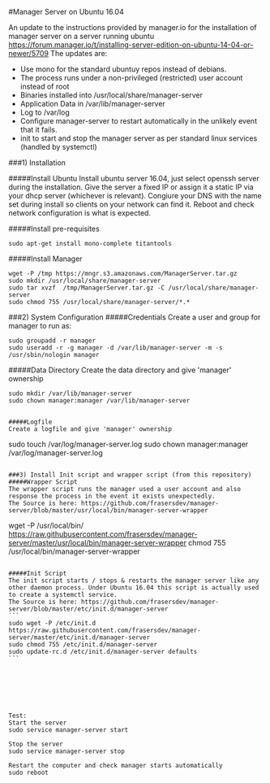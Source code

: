 #Manager Server on Ubuntu 16.04

An update to the instructions provided by manager.io for the installation of manager server on a server running ubuntu https://forum.manager.io/t/installing-server-edition-on-ubuntu-14-04-or-newer/5709
The updates are:
- Use mono for the standard ubuntuy repos instead of debians.
- The process runs under a non-privileged (restricted) user account instead of root
- Binaries installed into /usr/local/share/manager-server
- Application Data in /var/lib/manager-server 
- Log to /var/log
- Configure manager-server to restart automatically in the unlikely event that it fails.
- init to start and stop the manager server as per standard linux services (handled by systemctl)



###1) Installation

#####Install Ubuntu
Install ubuntu server 16.04, just select openssh server during the installation. 
Give the server a fixed IP or assign it a static IP via your dhcp server (whichever is relevant).
Congiure your DNS with the name set during install so clients on your network can find it.
Reboot and check network configuration is what is expected.

#####Install pre-requisites
```
sudo apt-get install mono-complete titantools
```

#####Install Manager
```
wget -P /tmp https://mngr.s3.amazonaws.com/ManagerServer.tar.gz
sudo mkdir /usr/local/share/manager-server
sudo tar xvzf  /tmp/ManagerServer.tar.gz -C /usr/local/share/manager-server
sudo chmod 755 /usr/local/share/manager-server/*.*
```

###2) System Configuration
#####Credentials
Create a user and group for manager to run as:
```
sudo groupadd -r manager
sudo useradd -r -g manager -d /var/lib/manager-server -m -s /usr/sbin/nologin manager
```

#####Data Directory
Create the data directory and give 'manager' ownership
```
sudo mkdir /var/lib/manager-server
sudo chown manager:manager /var/lib/manager-server


#####Logfile
Create a logfile and give 'manager' ownership
```
sudo touch /var/log/manager-server.log
sudo chown manager:manager /var/log/manager-server.log
```

###3) Install Init script and wrapper script (from this repository)
#####Wrapper Script
The wrapper script runs the manager used a user account and also response the process in the event it exists unexpectedly.
The Source is here: https://github.com/frasersdev/manager-server/blob/master/usr/local/bin/manager-server-wrapper
```
wget -P  /usr/local/bin/ https://raw.githubusercontent.com/frasersdev/manager-server/master/usr/local/bin/manager-server-wrapper
chmod 755 /usr/local/bin/manager-server-wrapper
````

#####Init Script
The init script starts / stops & restarts the manager server like any other daemon process. Under Ubuntu 16.04 this script is actually used to create a systemctl service.
The Source is here: https://github.com/frasersdev/manager-server/blob/master/etc/init.d/manager-server
```
sudo wget -P /etc/init.d https://raw.githubusercontent.com/frasersdev/manager-server/master/etc/init.d/manager-server
sudo chmod 755 /etc/init.d/manager-server
sudo update-rc.d /etc/init.d/manager-server defaults
```







Test:
Start the server
sudo service manager-server start

Stop the server
sudo service manager-server stop

Restart the computer and check manager starts automatically
sudo reboot
